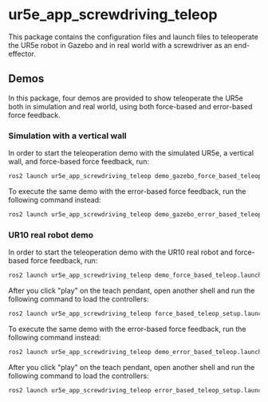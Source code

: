# ur5e_app_screwdriving_teleop

This package contains the configuration files and launch files to teleoperate the UR5e robot in Gazebo and in real world with a screwdriver as an end-effector.

## Demos

In this package, four demos are provided to show teleoperate the UR5e both in simulation and real world, using both force-based and error-based force feedback.

### Simulation with a vertical wall

In order to start the teleoperation demo with the simulated UR5e, a vertical wall, and force-based force feedback, run:

```bash
ros2 launch ur5e_app_screwdriving_teleop demo_gazebo_force_based_teleop.launch.py
```

To execute the same demo with the error-based force feedback, run the following command instead:

```bash
ros2 launch ur5e_app_screwdriving_teleop demo_gazebo_error_based_teleop.launch.py
```

### UR10 real robot demo

In order to start the teleoperation demo with the UR10 real robot and force-based force feedback, run:

```bash
ros2 launch ur5e_app_screwdriving_teleop demo_force_based_teleop.launch.py
```

After you click "play" on the teach pendant, open another shell and run the following command to load the controllers:

```bash
ros2 launch ur5e_app_screwdriving_teleop force_based_teleop_setup.launch.py
```

To execute the same demo with the error-based force feedback, run the following command instead:

```bash
ros2 launch ur5e_app_screwdriving_teleop demo_error_based_teleop.launch.py
```

After you click "play" on the teach pendant, open another shell and run the following command to load the controllers:

```bash
ros2 launch ur5e_app_screwdriving_teleop error_based_teleop_setup.launch.py
```
